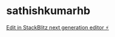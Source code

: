 # sathishkumarhb

[Edit in StackBlitz next generation editor ⚡️](https://stackblitz.com/~/github.com/sathish2003-pixel/sathishkumarhb)